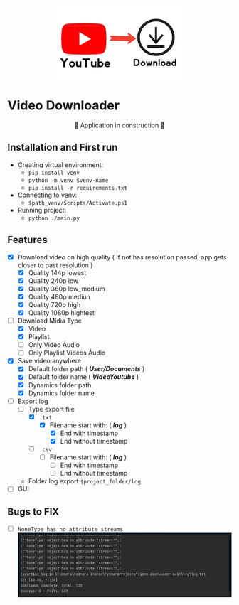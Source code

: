 <div align="center">
    <img align="center" src="./img/logo_readme.png">
</div>

# Video Downloader

<p align="center"> 🚧 Application in construction 🚧 </p>

## Installation and First run

 - Creating virtual environment:
   - `pip install venv`
   - `python -m venv $venv-name`
   - `pip install -r requirements.txt`
 - Connecting to venv:
   - `$path_venv/Scripts/Activate.ps1`
 - Running project:
   - `python ./main.py`

## Features

 - [x] Download video on high quality ( if not has resolution passed, app gets closer to past resolution )
   - [x] Quality 144p lowest
   - [x] Quality 240p low
   - [x] Quality 360p low_medium
   - [x] Quality 480p mediun
   - [x] Quality 720p high
   - [x] Quality 1080p hightest
 - [ ] Download Mídia Type
   - [x] Video
   - [x] Playlist
   - [ ] Only Video Áudio
   - [ ] Only Playlist Videos Áudio
 - [x] Save video anywhere
   - [x] Default folder path ( ***User/Documents*** )
   - [x] Default folder name ( ***VideoYoutube*** )
   - [x] Dynamics folder path
   - [x] Dynamics folder name
 - [ ] Export log
   - [ ] Type export file
     - [x] ``.txt``
       - [x] Filename start with: ( ***log*** )
         - [x] End with timestamp
         - [x] End without timestamp
     - [ ] ``.csv``
       - [ ] Filename start with: ( ***log*** )
         - [ ] End with timestamp
         - [ ] End without timestamp
   - Folder log export ```$project_folder/log```
 - [ ] GUI

## Bugs to FIX

 - [ ] `NoneType has no attribute streams`
    <div align="center">
      <img src="./img/bug_tainara.png">
    </div>
